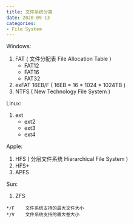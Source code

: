 ```yaml
---
title: 文件系统分类
date: 2020-09-13
categories:
- File System
---
```

Windows:
1. FAT  ( 文件分配表 File Allocation Table )
    * FAT12
    * FAT16
    * FAT32
2. exFAT   16EB/F ( 16EB = 16 * 1024 * 1024TB )
3. NTFS ( New Technology File System )

Linux:
1. ext
    * ext2
    * ext3
    * ext4

Apple:
1. HFS ( 分层文件系统 Hierarchical File System )
2. HFS+
3. APFS

Sun:
1. ZFS

`*/F    文件系统支持的最大文件大小`<br>
`*/V    文件系统支持的最大卷大小`
